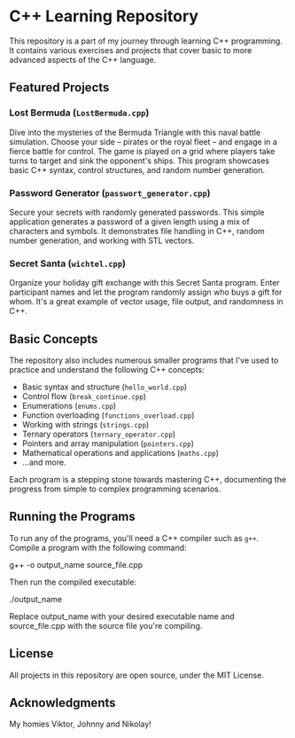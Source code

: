 # C++ Learning Repository

This repository is a part of my journey through learning C++ programming. It contains various exercises and projects that cover basic to more advanced aspects of the C++ language.

## Featured Projects

### Lost Bermuda (`LostBermuda.cpp`)

Dive into the mysteries of the Bermuda Triangle with this naval battle simulation. Choose your side – pirates or the royal fleet – and engage in a fierce battle for control. The game is played on a grid where players take turns to target and sink the opponent's ships. This program showcases basic C++ syntax, control structures, and random number generation.

### Password Generator (`passwort_generator.cpp`)

Secure your secrets with randomly generated passwords. This simple application generates a password of a given length using a mix of characters and symbols. It demonstrates file handling in C++, random number generation, and working with STL vectors.

### Secret Santa (`wichtel.cpp`)

Organize your holiday gift exchange with this Secret Santa program. Enter participant names and let the program randomly assign who buys a gift for whom. It's a great example of vector usage, file output, and randomness in C++.

## Basic Concepts

The repository also includes numerous smaller programs that I've used to practice and understand the following C++ concepts:

- Basic syntax and structure (`hello_world.cpp`)
- Control flow (`break_continue.cpp`)
- Enumerations (`enums.cpp`)
- Function overloading (`functions_overload.cpp`)
- Working with strings (`strings.cpp`)
- Ternary operators (`ternary_operator.cpp`)
- Pointers and array manipulation (`pointers.cpp`)
- Mathematical operations and applications (`maths.cpp`)
- ...and more.

Each program is a stepping stone towards mastering C++, documenting the progress from simple to complex programming scenarios.

## Running the Programs

To run any of the programs, you'll need a C++ compiler such as `g++`. Compile a program with the following command:

g++ -o output_name source_file.cpp

Then run the compiled executable:

./output_name

Replace output_name with your desired executable name and source_file.cpp with the source file you're compiling.

## License

All projects in this repository are open source, under the MIT License.

## Acknowledgments
My homies Viktor, Johnny and Nikolay!
